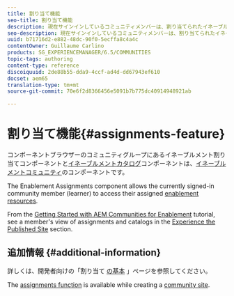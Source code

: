 ```yaml
---
title: 割り当て機能
seo-title: 割り当て機能
description: 現在サインインしているコミュニティメンバーは、割り当てられたイネーブルメントリソースにアクセスできます
seo-description: 現在サインインしているコミュニティメンバーは、割り当てられたイネーブルメントリソースにアクセスできます
uuid: b71716d2-e882-48dc-90f0-5ecffa8c4a4c
contentOwner: Guillaume Carlino
products: SG_EXPERIENCEMANAGER/6.5/COMMUNITIES
topic-tags: authoring
content-type: reference
discoiquuid: 2de88b55-dda9-4ccf-ad4d-dd67943ef610
docset: aem65
translation-type: tm+mt
source-git-commit: 70e6f2d8366456e5091b7b775dc40914948921ab

---
```



# 割り当て機能{#assignments-feature}

コンポーネントブラウザーのコミュニティグループにあるイネーブルメント割り当てコンポーネントと[イネーブルメントカタログ](/help/communities/catalog.md)コンポーネントは、[イネーブルメントコミュニティ](/help/communities/overview.md#enablement-community)のコンポーネントです。

The Enablement Assignments component allows the currently signed-in community member (learner) to access their assigned [enablement resources](/help/communities/resources.md).

From the [Getting Started with AEM Communities for Enablement](/help/communities/getting-started-enablement.md) tutorial, see a member&#39;s view of assignments and catalogs in the [Experience the Published Site](/help/communities/enablement-published-site.md) section.

## 追加情報 {#additional-information}

詳しくは、開発者向けの「割り当て [の基本](/help/communities/essentials-assignments.md) 」ページを参照してください。

The [assignments function](/help/communities/functions.md#assignments-function) is available while creating a [community site](/help/communities/sites-console.md).
